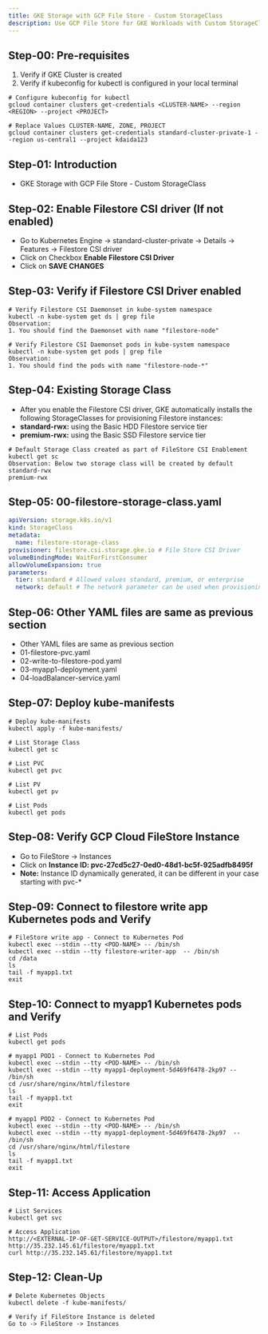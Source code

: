 ```yaml
---
title: GKE Storage with GCP File Store - Custom StorageClass
description: Use GCP File Store for GKE Workloads with Custom StorageClass
---
```


## Step-00: Pre-requisites
1. Verify if GKE Cluster is created
2. Verify if kubeconfig for kubectl is configured in your local terminal
```t
# Configure kubeconfig for kubectl
gcloud container clusters get-credentials <CLUSTER-NAME> --region <REGION> --project <PROJECT>

# Replace Values CLUSTER-NAME, ZONE, PROJECT
gcloud container clusters get-credentials standard-cluster-private-1 --region us-central1 --project kdaida123
```

## Step-01: Introduction
- GKE Storage with GCP File Store - Custom StorageClass


## Step-02: Enable Filestore CSI driver	(If not enabled)
- Go to Kubernetes Engine -> standard-cluster-private -> Details -> Features -> Filestore CSI driver	
- Click on Checkbox **Enable Filestore CSI Driver**
- Click on **SAVE CHANGES**

## Step-03: Verify if Filestore CSI Driver enabled
```t
# Verify Filestore CSI Daemonset in kube-system namespace
kubectl -n kube-system get ds | grep file
Observation: 
1. You should find the Daemonset with name "filestore-node"

# Verify Filestore CSI Daemonset pods in kube-system namespace
kubectl -n kube-system get pods | grep file
Observation: 
1. You should find the pods with name "filestore-node-*"
```

## Step-04: Existing Storage Class
- After you enable the Filestore CSI driver, GKE automatically installs the following StorageClasses for provisioning Filestore instances:
- **standard-rwx:** using the Basic HDD Filestore service tier
- **premium-rwx:** using the Basic SSD Filestore service tier
```t
# Default Storage Class created as part of FileStore CSI Enablement
kubectl get sc
Observation: Below two storage class will be created by default
standard-rwx
premium-rwx 
```

## Step-05: 00-filestore-storage-class.yaml
```yaml
apiVersion: storage.k8s.io/v1
kind: StorageClass
metadata:
  name: filestore-storage-class
provisioner: filestore.csi.storage.gke.io # File Store CSI Driver
volumeBindingMode: WaitForFirstConsumer
allowVolumeExpansion: true
parameters:
  tier: standard # Allowed values standard, premium, or enterprise
  network: default # The network parameter can be used when provisioning Filestore instances on non-default VPCs. Non-default VPCs require special firewall rules to be set up.
```

## Step-06: Other YAML files are same as previous section
- Other YAML files are same as previous section
- 01-filestore-pvc.yaml
- 02-write-to-filestore-pod.yaml
- 03-myapp1-deployment.yaml
- 04-loadBalancer-service.yaml

## Step-07: Deploy kube-manifests
```t
# Deploy kube-manifests
kubectl apply -f kube-manifests/

# List Storage Class
kubectl get sc

# List PVC
kubectl get pvc

# List PV
kubectl get pv

# List Pods
kubectl get pods
``` 

## Step-08: Verify GCP Cloud FileStore Instance
- Go to FileStore -> Instances
- Click on **Instance ID: pvc-27cd5c27-0ed0-48d1-bc5f-925adfb8495f**
- **Note:** Instance ID dynamically generated, it can be different in your case starting with pvc-*

## Step-09: Connect to filestore write app Kubernetes pods and Verify
```t
# FileStore write app - Connect to Kubernetes Pod
kubectl exec --stdin --tty <POD-NAME> -- /bin/sh
kubectl exec --stdin --tty filestore-writer-app  -- /bin/sh
cd /data
ls
tail -f myapp1.txt
exit
```

## Step-10: Connect to myapp1 Kubernetes pods and Verify
```t
# List Pods
kubectl get pods 

# myapp1 POD1 - Connect to Kubernetes Pod
kubectl exec --stdin --tty <POD-NAME> -- /bin/sh
kubectl exec --stdin --tty myapp1-deployment-5d469f6478-2kp97 -- /bin/sh
cd /usr/share/nginx/html/filestore
ls
tail -f myapp1.txt
exit

# myapp1 POD2 - Connect to Kubernetes Pod
kubectl exec --stdin --tty <POD-NAME> -- /bin/sh
kubectl exec --stdin --tty myapp1-deployment-5d469f6478-2kp97  -- /bin/sh
cd /usr/share/nginx/html/filestore
ls
tail -f myapp1.txt
exit
```

## Step-11: Access Application
```t
# List Services
kubectl get svc

# Access Application
http://<EXTERNAL-IP-OF-GET-SERVICE-OUTPUT>/filestore/myapp1.txt
http://35.232.145.61/filestore/myapp1.txt
curl http://35.232.145.61/filestore/myapp1.txt
```


## Step-12: Clean-Up
```t
# Delete Kubernetes Objects
kubectl delete -f kube-manifests/

# Verify if FileStore Instance is deleted
Go to -> FileStore -> Instances
```